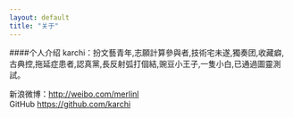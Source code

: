 ```yaml
---
layout: default
title: "关于"
---
```

####个人介绍
karchi：扮文藝青年,志願計算參與者,技術宅未遂,獨奏团,收藏癖,古典控,拖延症患者,認真黨,長反射弧打個結,豌豆小王子,一隻小白,已通過圖靈測試。

新浪微博：<http://weibo.com/merlinl>  
GitHub  <https://github.com/karchi>  

